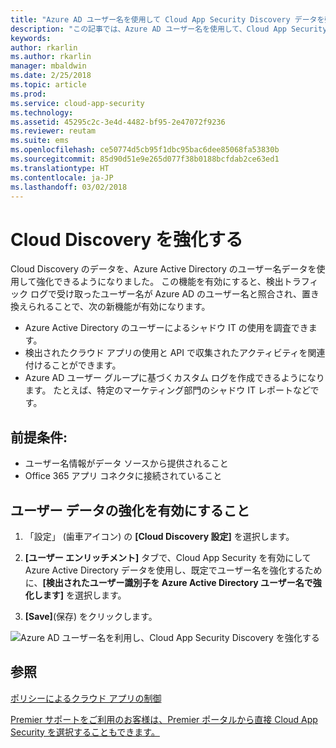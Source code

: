 ```yaml
---
title: "Azure AD ユーザー名を使用して Cloud App Security Discovery データを強化する | Microsoft Docs"
description: "この記事では、Azure AD ユーザー名を使用して、Cloud App Security Discovery データを強化する方法について説明します。"
keywords: 
author: rkarlin
ms.author: rkarlin
manager: mbaldwin
ms.date: 2/25/2018
ms.topic: article
ms.prod: 
ms.service: cloud-app-security
ms.technology: 
ms.assetid: 45295c2c-3e4d-4482-bf95-2e47072f9236
ms.reviewer: reutam
ms.suite: ems
ms.openlocfilehash: ce50774d5cb95f1dbc95bac6dee85068fa53830b
ms.sourcegitcommit: 85d90d51e9e265d077f38b0188bcfdab2ce63ed1
ms.translationtype: HT
ms.contentlocale: ja-JP
ms.lasthandoff: 03/02/2018
---
```

# <a name="cloud-discovery-enrichment"></a>Cloud Discovery を強化する

Cloud Discovery のデータを、Azure Active Directory のユーザー名データを使用して強化できるようになりました。 この機能を有効にすると、検出トラフィック ログで受け取ったユーザー名が Azure AD のユーザー名と照合され、置き換えられることで、次の新機能が有効になります。
-   Azure Active Directory のユーザーによるシャドウ IT の使用を調査できます。
-   検出されたクラウド アプリの使用と API で収集されたアクティビティを関連付けることができます。
-   Azure AD ユーザー グループに基づくカスタム ログを作成できるようになります。 たとえば、特定のマーケティング部門のシャドウ IT レポートなどです。


## <a name="prerequisites"></a>前提条件:
- ユーザー名情報がデータ ソースから提供されること
- Office 365 アプリ コネクタに接続されていること

## <a name="enabling-user-data-enrichment"></a>ユーザー データの強化を有効にすること 
    
1. 「設定」 (歯車アイコン) の **[Cloud Discovery 設定]** を選択します。
     
2. **[ユーザー エンリッチメント]** タブで、Cloud App Security を有効にして Azure Active Directory データを使用し、既定でユーザー名を強化するために、**[検出されたユーザー識別子を Azure Active Directory ユーザー名で強化します]** を選択します。

3. **[Save]**(保存) をクリックします。
 
![Azure AD ユーザー名を利用し、Cloud App Security Discovery を強化する](./media/discovery-enrichment.png)
  

  
      
## <a name="see-also"></a>参照  
[ポリシーによるクラウド アプリの制御](control-cloud-apps-with-policies.md)   

[Premier サポートをご利用のお客様は、Premier ポータルから直接 Cloud App Security を選択することもできます。](https://premier.microsoft.com/)  
    
      
  